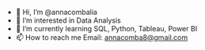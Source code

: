 - 👋 Hi, I’m @annacombalia
- 👀 I’m interested in Data Analysis
- 🌱 I’m currently learning SQL, Python, Tableau, Power BI
- 📫 How to reach me Email: annacomba8@gmail.com

<!---
annacombalia/annacombalia is a ✨ special ✨ repository because its `README.md` (this file) appears on your GitHub profile.
You can click the Preview link to take a look at your changes.
--->
